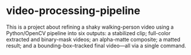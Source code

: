 # video-processing-pipeline
This is a project about refining a shaky walking-person video using a Python/OpenCV pipeline into six outputs: a stabilized clip; full-color extracted and binary-mask videos; an alpha-matte composite; a matted result; and a bounding-box–tracked final video—all via a single command.
